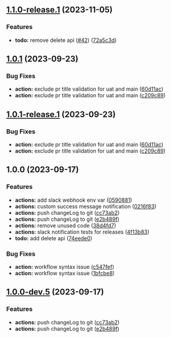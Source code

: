 ## [1.1.0-release.1](https://github.com/surendra-wal/todo-api/compare/v1.0.1...v1.1.0-release.1) (2023-11-05)


### Features

* **todo:** remove delete api ([#42](https://github.com/surendra-wal/todo-api/issues/42)) ([72a5c3d](https://github.com/surendra-wal/todo-api/commit/72a5c3ded2f0f83fa82a4b20d3146d240b15baad))

## [1.0.1](https://github.com/surendra-wal/todo-api/compare/v1.0.0...v1.0.1) (2023-09-23)


### Bug Fixes

* **action:** exclude pr title validation for uat and main ([60d11ac](https://github.com/surendra-wal/todo-api/commit/60d11ac0169ae8065414afbca78ff96ad1488ea3))
* **action:** exclude pr title validation for uat and main ([c209c89](https://github.com/surendra-wal/todo-api/commit/c209c8973964d77c8be57d670df0158ddd1a014e))

## [1.0.1-release.1](https://github.com/surendra-wal/todo-api/compare/v1.0.0...v1.0.1-release.1) (2023-09-23)


### Bug Fixes

* **action:** exclude pr title validation for uat and main ([60d11ac](https://github.com/surendra-wal/todo-api/commit/60d11ac0169ae8065414afbca78ff96ad1488ea3))
* **action:** exclude pr title validation for uat and main ([c209c89](https://github.com/surendra-wal/todo-api/commit/c209c8973964d77c8be57d670df0158ddd1a014e))

## 1.0.0 (2023-09-17)


### Features

* **actions:** add slack webhook env var ([0590881](https://github.com/surendra-wal/todo-api/commit/05908810f233ff6b40f2f5fef80025515e0fee2d))
* **actions:** custom success message notification ([0216f83](https://github.com/surendra-wal/todo-api/commit/0216f83cf158020c45842d04ab955bba84355568))
* **actions:** push changeLog to git ([cc73ab2](https://github.com/surendra-wal/todo-api/commit/cc73ab2a67f0bd78d23aa04141e4f762d3e541aa))
* **actions:** push changeLog to git ([e2b489f](https://github.com/surendra-wal/todo-api/commit/e2b489fdc597314f29c8430141c21d41d29d1a81))
* **actions:** remove unused code ([38d4fd7](https://github.com/surendra-wal/todo-api/commit/38d4fd7528e3cb3fc6d71a8bcbe271cfe7c23f63))
* **actions:** slack notification tests for releases ([4f13b83](https://github.com/surendra-wal/todo-api/commit/4f13b83a70afb03a1117e4f6639a9f04159a3999))
* **todo:** add delete api ([74eede0](https://github.com/surendra-wal/todo-api/commit/74eede02c846faff0719dcd816b1ee2d584f7b58))


### Bug Fixes

* **action:** workflow syntax issue ([c547fef](https://github.com/surendra-wal/todo-api/commit/c547fef3579c72b90a05a827e9f76d2e1c539b11))
* **action:** workflow syntax issue ([1bfcbe8](https://github.com/surendra-wal/todo-api/commit/1bfcbe83575745402776f2b93ff4b0d8d495f108))

## [1.0.0-dev.5](https://github.com/surendra-wal/todo-api/compare/v1.0.0-dev.4...v1.0.0-dev.5) (2023-09-17)


### Features

* **actions:** push changeLog to git ([cc73ab2](https://github.com/surendra-wal/todo-api/commit/cc73ab2a67f0bd78d23aa04141e4f762d3e541aa))
* **actions:** push changeLog to git ([e2b489f](https://github.com/surendra-wal/todo-api/commit/e2b489fdc597314f29c8430141c21d41d29d1a81))
